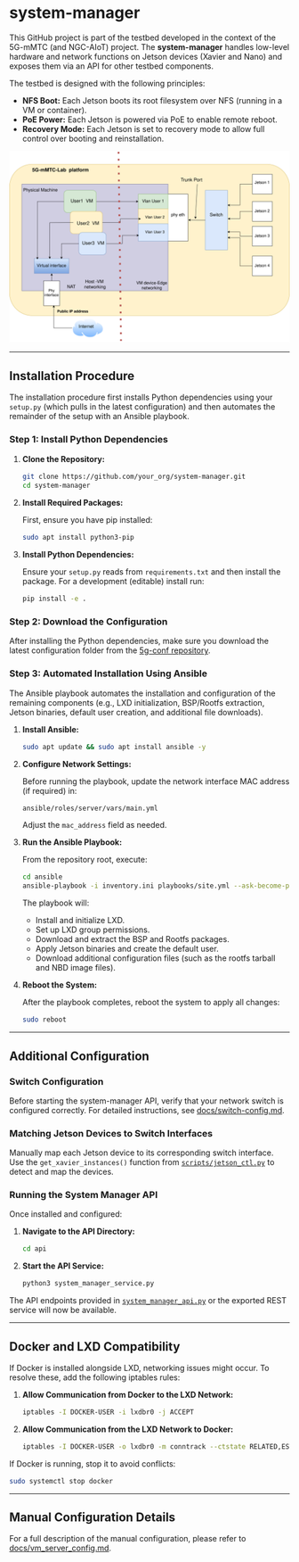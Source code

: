 
# system-manager

This GitHub project is part of the testbed developed in the context of the 5G-mMTC (and NGC-AIoT) project. The **system-manager** handles low-level hardware and network functions on Jetson devices (Xavier and Nano) and exposes them via an API for other testbed components.

The testbed is designed with the following principles:
- **NFS Boot:** Each Jetson boots its root filesystem over NFS (running in a VM or container).
- **PoE Power:** Each Jetson is powered via PoE to enable remote reboot.
- **Recovery Mode:** Each Jetson is set to recovery mode to allow full control over booting and reinstallation.

![Network Architecture](docs/figs/final_network_arch.png)

---

## Installation Procedure

The installation procedure first installs Python dependencies using your `setup.py` (which pulls in the latest configuration) and then automates the remainder of the setup with an Ansible playbook.

### Step 1: Install Python Dependencies

1. **Clone the Repository:**
   ```bash
   git clone https://github.com/your_org/system-manager.git
   cd system-manager
   ```

2. **Install Required Packages:**

   First, ensure you have pip installed:
   ```bash
   sudo apt install python3-pip
   ```
   
3. **Install Python Dependencies:**
   
   Ensure your `setup.py` reads from `requirements.txt` and then install the package. For a development (editable) install run:
   ```bash
   pip install -e .
   ```

### Step 2: Download the Configuration

After installing the Python dependencies, make sure you download the latest configuration folder from the [5g-conf repository](https://github.com/5g-mmtc-tribe/5g-conf).

### Step 3: Automated Installation Using Ansible

The Ansible playbook automates the installation and configuration of the remaining components (e.g., LXD initialization, BSP/Rootfs extraction, Jetson binaries, default user creation, and additional file downloads).

1. **Install Ansible:**
   ```bash
   sudo apt update && sudo apt install ansible -y
   ```

2. **Configure Network Settings:**

   Before running the playbook, update the network interface MAC address (if required) in:
   ```
   ansible/roles/server/vars/main.yml
   ```
   Adjust the `mac_address` field as needed.

3. **Run the Ansible Playbook:**
   
   From the repository root, execute:
   ```bash
   cd ansible
   ansible-playbook -i inventory.ini playbooks/site.yml --ask-become-pass
   ```
   The playbook will:
   - Install and initialize LXD.
   - Set up LXD group permissions.
   - Download and extract the BSP and Rootfs packages.
   - Apply Jetson binaries and create the default user.
   - Download additional configuration files (such as the rootfs tarball and NBD image files).

4. **Reboot the System:**

   After the playbook completes, reboot the system to apply all changes:
   ```bash
   sudo reboot
   ```

---

## Additional Configuration

### Switch Configuration

Before starting the system-manager API, verify that your network switch is configured correctly. For detailed instructions, see [docs/switch-config.md](docs/switch-config.md).

### Matching Jetson Devices to Switch Interfaces

Manually map each Jetson device to its corresponding switch interface. Use the `get_xavier_instances()` function from [`scripts/jetson_ctl.py`](scripts/jetson_ctl.py) to detect and map the devices.

### Running the System Manager API

Once installed and configured:

1. **Navigate to the API Directory:**
   ```bash
   cd api
   ```

2. **Start the API Service:**
   ```bash
   python3 system_manager_service.py
   ```

The API endpoints provided in [`system_manager_api.py`](api/system_manager_api.py) or the exported REST service will now be available.

---

## Docker and LXD Compatibility

If Docker is installed alongside LXD, networking issues might occur. To resolve these, add the following iptables rules:

1. **Allow Communication from Docker to the LXD Network:**
   ```bash
   iptables -I DOCKER-USER -i lxdbr0 -j ACCEPT
   ```

2. **Allow Communication from the LXD Network to Docker:**
   ```bash
   iptables -I DOCKER-USER -o lxdbr0 -m conntrack --ctstate RELATED,ESTABLISHED -j ACCEPT
   ```

If Docker is running, stop it to avoid conflicts:
```bash
sudo systemctl stop docker
```

---

## Manual Configuration Details

For a full description of the manual configuration, please refer to [docs/vm_server_config.md](docs/vm_server_config.md).

